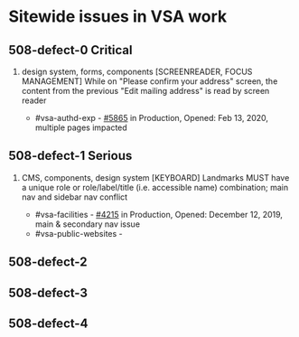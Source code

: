 # Sitewide issues in VSA work

## 508-defect-0 Critical

1. design system, forms, components [SCREENREADER, FOCUS MANAGEMENT] While on "Please confirm your address" screen, the content from the previous "Edit mailing address" is read by screen reader

    - #vsa-authd-exp - [#5865](https://github.com/department-of-veterans-affairs/va.gov-team/issues/5865) in Production, Opened: Feb 13, 2020, multiple pages impacted


## 508-defect-1 Serious

1. CMS, components, design system [KEYBOARD] Landmarks MUST have a unique role or role/label/title (i.e. accessible name) combination; main nav and sidebar nav conflict

    - #vsa-facilities - [#4215](https://github.com/department-of-veterans-affairs/va.gov-team/issues/4215) in Production, Opened: December 12, 2019, main & secondary nav issue
    - #vsa-public-websites - 


## 508-defect-2


## 508-defect-3


## 508-defect-4


